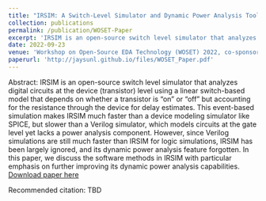 ```yaml
---
title: "IRSIM: A Switch-Level Simulator and Dynamic Power Analysis Tool"
collection: publications
permalink: /publication/WOSET-Paper
excerpt: 'IRSIM is an open-source switch level simulator that analyzes digital circuits at the device (transistor) level using a linear switch-based model that depends on whether a transistor is “on” or “off” but accounting for the resistance through the device for delay estimates. This event-based simulation makes IRSIM much faster than a device modeling simulator like SPICE, but slower than a Verilog simulator, which models circuits at the gate level yet lacks a power analysis component. However, since Verilog simulations are still much faster than IRSIM for logic simulations, IRSIM has been largely ignored, and its dynamic power analysis feature forgotten. In this paper, we discuss the software methods in IRSIM with particular emphasis on further improving its dynamic power analysis capabilities.'
date: 2022-09-23
venue: 'Workshop on Open-Source EDA Technology (WOSET) 2022, co-sponsored by ICCAD 2022'
paperurl: 'http://jaysunl.github.io/files/WOSET_Paper.pdf'
---
```

Abstract: IRSIM is an open-source switch level simulator that analyzes digital circuits at the device (transistor) level using a linear switch-based model that depends on whether a transistor is “on” or “off” but accounting for the resistance through the device for delay estimates. This event-based simulation makes IRSIM much faster than a device modeling simulator like SPICE, but slower than a Verilog simulator, which models circuits at the gate level yet lacks a power analysis component. However, since Verilog simulations are still much faster than IRSIM for logic simulations, IRSIM has been largely ignored, and its dynamic power analysis feature forgotten. In this paper, we discuss the software methods in IRSIM with particular emphasis on further improving its dynamic power analysis capabilities.
[Download paper here](http://academicpages.github.io/files/paper1.pdf)

Recommended citation: TBD
